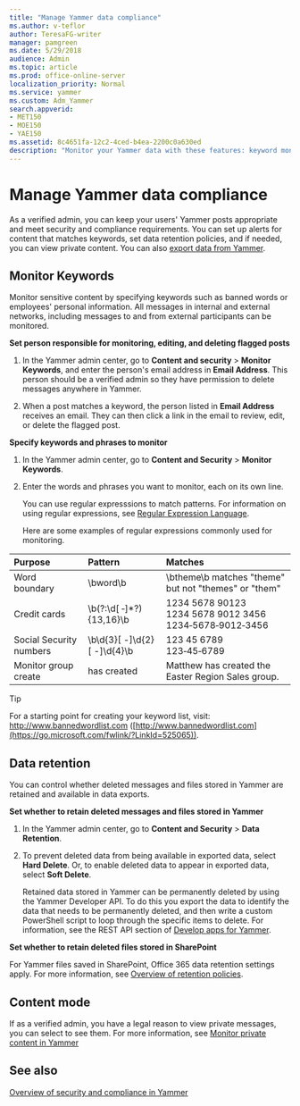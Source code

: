 ```yaml
---
title: "Manage Yammer data compliance"
ms.author: v-teflor
author: TeresaFG-writer
manager: pamgreen
ms.date: 5/29/2018
audience: Admin
ms.topic: article
ms.prod: office-online-server
localization_priority: Normal
ms.service: yammer
ms.custom: Adm_Yammer
search.appverid:
- MET150
- MOE150
- YAE150
ms.assetid: 8c4651fa-12c2-4ced-b4ea-2200c0a630ed
description: "Monitor your Yammer data with these features: keyword monitoring, security settings, data export, data retention, and analytics."
---
```


# Manage Yammer data compliance

As a verified admin, you can keep your users' Yammer posts appropriate and meet security and compliance requirements. You can set up alerts for content that matches keywords, set data retention policies, and if needed, you can view private content. You can also [export data from Yammer](export-yammer-enterprise-data.md).

<a name="MonitorKeywords"> </a> 
## Monitor Keywords

Monitor sensitive content by specifying keywords such as banned words or employees' personal information. All messages in internal and external networks, including messages to and from external participants can be monitored.
  
 **Set person responsible for monitoring, editing, and deleting flagged posts**
  
1. In the Yammer admin center, go to **Content and security** > **Monitor Keywords**, and enter the person's email address in **Email Address**. This person should be a verified admin so they have permission to delete messages anywhere in Yammer.
    
2. When a post matches a keyword, the person listed in **Email Address** receives an email. They can then click a link in the email to review, edit, or delete the flagged post. 
    
 **Specify keywords and phrases to monitor**
  
1. In the Yammer admin center, go to **Content and Security** \> **Monitor Keywords**.
    
2. Enter the words and phrases you want to monitor, each on its own line.
    
    You can use regular expresssions to match patterns. For information on using regular expressions, see [Regular Expression Language](https://go.microsoft.com/fwlink/?LinkId=524073).
    
    Here are some examples of regular expressions commonly used for monitoring.
    
|**Purpose**|**Pattern**|**Matches**|
|:-----|:-----|:-----|
|Word boundary  <br/> |\bword\b  <br/> |\btheme\b matches "theme" but not "themes" or "them"  <br/> |
|Credit cards  <br/> |\b(?:\d[ ‐]\*?){13,16}\b  <br/> |1234 5678 90123  <br/> 1234 5678 9012 3456  <br/> 1234‐5678‐9012‐3456  <br/> |
|Social Security numbers  <br/> |\b\d{3}[ -]\d{2}[ -]\d{4}\b  <br/> |123 45 6789  <br/> 123‐45‐6789  <br/> |
Monitor group create|has created|Matthew has created the Easter Region Sales group.
   
   > [!TIP]
   > For a starting point for creating your keyword list, visit: http://www.bannedwordlist.com ([http://www.bannedwordlist.com](https://go.microsoft.com/fwlink/?LinkId=525065)). 
  
<a name="DataRetention"> </a>
## Data retention

You can control whether deleted messages and files stored in Yammer are retained and available in data exports.
  
 **Set whether to retain deleted messages and files stored in Yammer**
  
1. In the Yammer admin center, go to **Content and Security** \> **Data Retention**.
    
2. To prevent deleted data from being available in exported data, select **Hard Delete**. Or, to enable deleted data to appear in exported data, select **Soft Delete**.
    
    Retained data stored in Yammer can be permanently deleted by using the Yammer Developer API. To do this you export the data to identify the data that needs to be permanently deleted, and then write a custom PowerShell script to loop through the specific items to delete. For information, see the REST API section of  [Develop apps for Yammer](https://go.microsoft.com/fwlink/?linkid=874797). 

 **Set whether to retain deleted files stored in SharePoint**

For Yammer files saved in SharePoint, Office 365 data retention settings apply. For more information, see [Overview of retention policies](https://docs.microsoft.com/en-us/office365/securitycompliance/retention-policies).
    
<a name="ContentMode"> </a>
## Content mode

If as a verified admin, you have a legal reason to view private messages, you can select to see them. For more information, see [Monitor private content in Yammer](monitor-private-content.md)
  
## See also

[Overview of security and compliance in Yammer](security-and-compliance.md)

